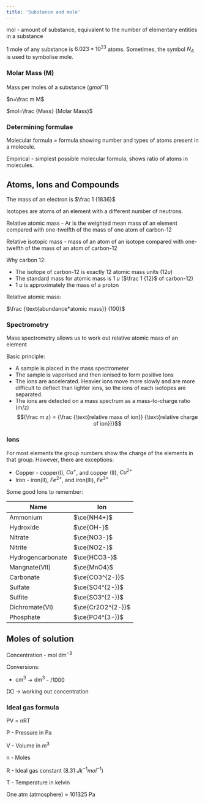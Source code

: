 ```yaml
---
title: 'Substance and mole'
---
```


mol - amount of substance, equivalent to the number of elementary entities in a substance

1 mole of any substance is $6.023 *10^{23}$ atoms.
Sometimes, the symbol $N_A$ is used to symbolise mole.

### Molar Mass (M)

Mass per moles of a substance ($g mol^-1$)

$n=\frac m M$

$mol=\frac {Mass} {Molar Mass}$

### Determining formulae

Molecular formula = formula showing number and types of atoms present in a molecule.

Empirical - simplest possible molecular formula, shows ratio of atoms in molecules.

## Atoms, Ions and Compounds

The mass of an electron is $\frac 1 {1836}$

Isotopes are atoms of an element with a different number of neutrons.

Relative atomic mass - Ar is the weighted mean mass of an element compared with one-twelfth of the mass of one atom of carbon-12

Relative isotopic mass - mass of an atom of an isotope compared with one-twelfth of the mass of an atom of carbon-12

Why carbon 12:
- The isotope of carbon-12 is exactly 12 atomic mass units ($12u$)
- The standard mass for atomic mass is 1 $u$ ($\frac 1 {12}$ of carbon-12) 
- 1 $u$ is approximately the mass of a proton


Relative atomic mass:

$\frac {\text{abundance*atomic mass}} {100}$

### Spectrometry 

Mass spectrometry allows us to work out relative atomic mass of an element

Basic principle:
- A sample is placed in the mass spectrometer
- The sample is vaporised and then ionised to form positive Ions
- The ions are accelerated. Heavier ions move more slowly and are more difficult to deflect than lighter ions, so the ions of each isotopes are separated.
- The ions are detected on a mass spectrum as a mass-to-charge ratio (m/z) 
$${\frac m z} = {\frac {\text{relative mass of ion}} {\text{relative charge of ion}}}$$

### Ions

For most elements the group numbers show the charge of the elements in that group. However, there are exceptions:

- Copper - copper(I), $Cu^+$, and copper (II), $Cu^{2+}$
- Iron - iron(II), $Fe^{2+}$, and iron(III), $Fe^{3+}$

Some good Ions to remember:

| Name              | Ion           |
| ----------------- | ------------- |
| Ammonium          | $\ce{NH4+}$  |
| Hydroxide         | $\ce{OH-}$   |
| Nitrate           | $\ce{NO3-}$  |
| Nitrite           | $\ce{NO2-}$  |
| Hydrogencarbonate | $\ce{HCO3-}$ |
| Mangnate(VII)     | $\ce{MnO4}$  |
| Carbonate         | $\ce{CO3^{2-}}$ |
| Sulfate           | $\ce{SO4^{2-}}$ |
| Sulfite           | $\ce{SO3^{2-}}$ |
| Dichromate(VI)    | $\ce{Cr2O2^{2-}}$|
| Phosphate         | $\ce{PO4^{3-}}$|

## Moles of solution

Concentration - mol $\text{dm}^{-3}$

Conversions:
- $\text{cm}^3$ -> $\text{dm}^3$ - /1000

[X] -> working out concentration

### Ideal gas formula

PV = nRT

P - Pressure in Pa

V - Volume in $m^3$

n - Moles

R - Ideal gas constant (8.31 $Jk^{-1}mol^{-1}$)

T - Temperature in kelvin

One atm (atmosphere) = 101325 Pa
